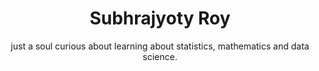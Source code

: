 ---
title: Subhrajyoty Roy
subtitle: just a soul curious about learning about statistics, mathematics and data science.
biolist:
  - bio: "the Principal Information Researcher"
    affiliation: "[SysCloud](https://www.syscloud.com/)"
  - bio: "a Research Fellow"
    affiliation: "[Indian Statistical Institute, Kolkata](https://www.isical.ac.in)"

carditems:
  - heading: Research Interests
    content: Robust Statistical Inference, Matrix and Tensor Factorization, Statistical Divergences, Robust AI / ML, Spatio-temporal Analysis. 
    link: "/research"

  - heading: Softwares
    content: For reproducibility of my work, I have developed some packages in R and Python. Most of the source codes are available at my [GitHub](https://github.com/subroy13).
    link: "/softwares"

  - heading: Interesting Notes and Blogposts
    content: A curated list of some notes, tutorials and blog posts.
    link: "/collection?tab=tutorials"

  - heading: Ideas
    content: A list of ideas for different projects that I want to work on. If you like any of them, contact me for a potential collaboration opportunity.
    link: "/collection?tab=ideas"

  - heading: Curriculum Vitae 
    content: My curriculum vitae is available here.
    link: "/contents/cv.pdf"
---